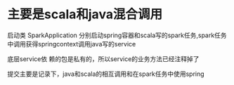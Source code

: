 # 主要是scala和java混合调用
  启动类 SparkApplication 分别启动spring容器和scala写的spark任务,spark任务中调用获得springcontext调用java写的service
  
  底层service依
  赖的包是私有的，所以service的业务方法已经注释掉了
  
  提交主要是记录下，java和scala的相互调用和在spark任务中使用spring